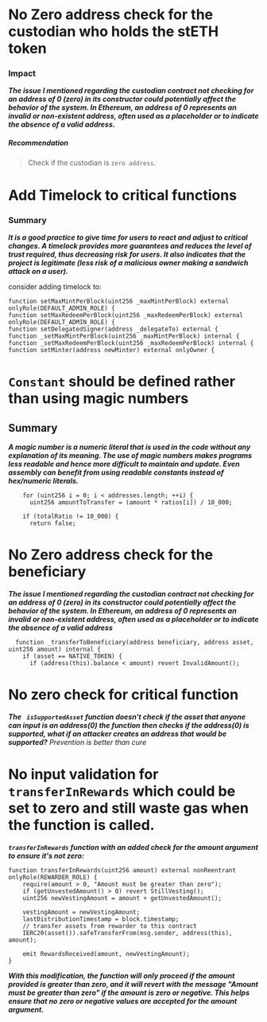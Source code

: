 # No Zero address check for the custodian who holds the stETH token

### Impact
***The issue I mentioned regarding the custodian contract not checking for an address of 0 (zero) in its constructor could potentially affect the behavior of the system. In Ethereum, an address of 0 represents an invalid or non-existent address, often used as a placeholder or to indicate the absence of a valid address.***

##### Recommendation
>Check if the custodian is `zero address`.

# Add Timelock to critical functions

### Summary 
***It is a good practice to give time for users to react and adjust to critical changes. A timelock provides more guarantees and reduces the level of trust required, thus decreasing risk for users. It also indicates that the project is legitimate (less risk of a malicious owner making a sandwich attack on a user).***

consider adding timelock to:
```
function setMaxMintPerBlock(uint256 _maxMintPerBlock) external onlyRole(DEFAULT_ADMIN_ROLE) {
function setMaxRedeemPerBlock(uint256 _maxRedeemPerBlock) external onlyRole(DEFAULT_ADMIN_ROLE) {
function setDelegatedSigner(address _delegateTo) external {
function _setMaxMintPerBlock(uint256 _maxMintPerBlock) internal {
function _setMaxRedeemPerBlock(uint256 _maxRedeemPerBlock) internal {
function setMinter(address newMinter) external onlyOwner {
```

# `Constant` should be defined rather than using magic numbers
## Summary
***A magic number is a numeric literal that is used in the code without any explanation of its meaning. The use of magic numbers makes programs less readable and hence more difficult to maintain and update.
Even assembly can benefit from using readable constants instead of hex/numeric literals.***

```
    for (uint256 i = 0; i < addresses.length; ++i) {
      uint256 amountToTransfer = (amount * ratios[i]) / 10_000;
 ```

```
    if (totalRatio != 10_000) {
      return false;
```

# No Zero address check for the beneficiary
***The issue I mentioned regarding the custodian contract not checking for an address of 0 (zero) in its constructor could potentially affect the behavior of the system. In Ethereum, an address of 0 represents an invalid or non-existent address, often used as a placeholder or to indicate the absence of a valid address***
```
  function _transferToBeneficiary(address beneficiary, address asset, uint256 amount) internal {
    if (asset == NATIVE_TOKEN) {
      if (address(this).balance < amount) revert InvalidAmount();
```

# No zero check for critical function
***The ` isSupportedAsset` function doesn't check if the asset that anyone can input is an address(0) the function then checks if the address(0) is supported, what if an attacker creates an address that would be supported?*** *Prevention is better than cure*

# No input validation for `transferInRewards` which could be set to zero and still waste gas when the function is called.

***`transferInRewards` function with an added check for the amount argument to ensure it's not zero:***
```
function transferInRewards(uint256 amount) external nonReentrant onlyRole(REWARDER_ROLE) {
    require(amount > 0, "Amount must be greater than zero");
    if (getUnvestedAmount() > 0) revert StillVesting();
    uint256 newVestingAmount = amount + getUnvestedAmount();

    vestingAmount = newVestingAmount;
    lastDistributionTimestamp = block.timestamp;
    // transfer assets from rewarder to this contract
    IERC20(asset()).safeTransferFrom(msg.sender, address(this), amount);

    emit RewardsReceived(amount, newVestingAmount);
}
```
***With this modification, the function will only proceed if the amount provided is greater than zero, and it will revert with the message "Amount must be greater than zero" if the amount is zero or negative. This helps ensure that no zero or negative values are accepted for the amount argument.***

 

